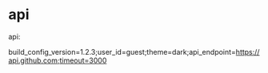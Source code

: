 # api

api:

build_config_version=1.2.3;user_id=guest;theme=dark;api_endpoint=https://api.github.com;timeout=3000
